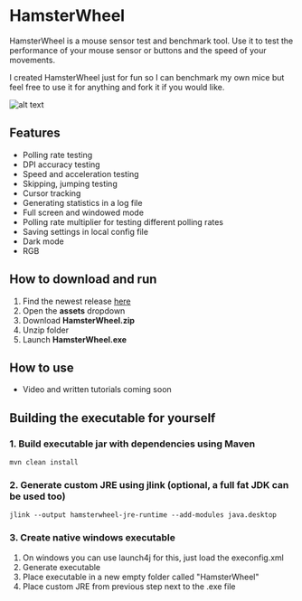 # HamsterWheel

HamsterWheel is a mouse sensor test and benchmark tool. Use it to test the performance of your mouse sensor or buttons and the speed of your movements.

I created HamsterWheel just for fun so I can benchmark my own mice but feel free to use it for anything and fork it if you would like.

![alt text](https://github.com/szabodanika/HamsterWheel/blob/master/screenshot1.jpg?raw=true[/img])

## Features

- Polling rate testing
- DPI accuracy testing
- Speed and acceleration testing
- Skipping, jumping testing
- Cursor tracking
- Generating statistics in a log file
- Full screen and windowed mode
- Polling rate multiplier for testing different polling rates
- Saving settings in local config file
- Dark mode
- RGB

## How to download and run

1. Find the newest release [here](https://github.com/szabodanika/HamsterWheel/releases)
2. Open the **assets** dropdown
3. Download **HamsterWheel.zip**
4. Unzip folder
5. Launch **HamsterWheel.exe**

## How to use

- Video and written tutorials coming soon

## Building the executable for yourself

### 1. Build executable jar with dependencies using Maven
```
mvn clean install
```

### 2. Generate custom JRE using jlink (optional, a full fat JDK can be used too)
```
jlink --output hamsterwheel-jre-runtime --add-modules java.desktop
```

### 3. Create native windows executable
1. On windows you can use launch4j for this, just load the execonfig.xml
2. Generate executable
3. Place executable in a new empty folder called "HamsterWheel"
4. Place custom JRE from previous step next to the .exe file
